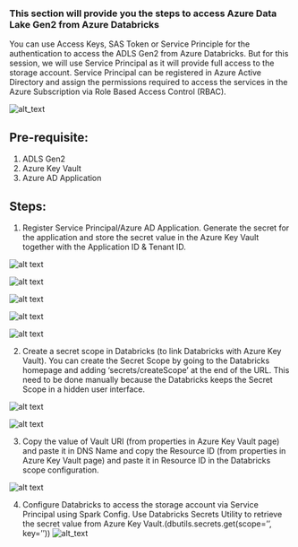 ### This section will provide you the steps to access Azure Data Lake Gen2 from Azure Databricks
You can use Access Keys, SAS Token or Service Principle for the authentication to access the ADLS Gen2 from Azure Databricks. But for this session, we will use Service Principal as it will provide full access to the storage account. Service Principal can be registered in Azure Active Directory and assign the permissions required to access the services in the Azure Subscription via Role Based Access Control (RBAC).

![alt_text](https://github.com/annisayusoff/Analysing-and-Reporting-on-Formula1-Data-Using-Azure-Databricks/blob/d5c27ee5a63bac89c8dcb02d5947538cdfba37f2/Accessing%20ADLS%20Gen2%20from%20Databricks/Service%20Principal.png?raw=true)

## Pre-requisite:
1. ADLS Gen2
2. Azure Key Vault
3. Azure AD Application

## Steps:
1. Register Service Principal/Azure AD Application. Generate the secret for the application and store the secret value in the Azure Key Vault together with the Application ID & Tenant ID.

![alt text](https://github.com/annisayusoff/Analysing-and-Reporting-on-Formula1-Data-Using-Azure-Databricks/blob/d5c27ee5a63bac89c8dcb02d5947538cdfba37f2/Accessing%20ADLS%20Gen2%20from%20Databricks/Azure%20AD.png?raw=true)

![alt text](https://github.com/annisayusoff/Analysing-and-Reporting-on-Formula1-Data-Using-Azure-Databricks/blob/d5c27ee5a63bac89c8dcb02d5947538cdfba37f2/Accessing%20ADLS%20Gen2%20from%20Databricks/azure%20AD%20secret.png?raw=true)

![alt text](https://github.com/annisayusoff/Analysing-and-Reporting-on-Formula1-Data-Using-Azure-Databricks/blob/d5c27ee5a63bac89c8dcb02d5947538cdfba37f2/Accessing%20ADLS%20Gen2%20from%20Databricks/client%20id.png?raw=true)

![alt text](https://github.com/annisayusoff/Analysing-and-Reporting-on-Formula1-Data-Using-Azure-Databricks/blob/d5c27ee5a63bac89c8dcb02d5947538cdfba37f2/Accessing%20ADLS%20Gen2%20from%20Databricks/tenant%20id.png?raw=true)

![alt text](https://github.com/annisayusoff/Analysing-and-Reporting-on-Formula1-Data-Using-Azure-Databricks/blob/d5c27ee5a63bac89c8dcb02d5947538cdfba37f2/Accessing%20ADLS%20Gen2%20from%20Databricks/client%20secret.png?raw=true)


2. Create a secret scope in Databricks (to link Databricks with Azure Key Vault). You can create the Secret Scope by going to the Databricks homepage and adding ‘secrets/createScope’ at the end of the URL. This need to be done manually because the Databricks keeps the Secret Scope in a hidden user interface.

![alt text](https://github.com/annisayusoff/Analysing-and-Reporting-on-Formula1-Data-Using-Azure-Databricks/blob/d5c27ee5a63bac89c8dcb02d5947538cdfba37f2/Accessing%20ADLS%20Gen2%20from%20Databricks/url.png?raw=true)

![alt text](https://github.com/annisayusoff/Analysing-and-Reporting-on-Formula1-Data-Using-Azure-Databricks/blob/d5c27ee5a63bac89c8dcb02d5947538cdfba37f2/Accessing%20ADLS%20Gen2%20from%20Databricks/create%20Scope.png?raw=true)


3. Copy the value of Vault URI (from properties in Azure Key Vault page) and paste it in DNS Name and copy the Resource ID (from properties in Azure Key Vault page) and paste it in Resource ID in the Databricks scope configuration.

![alt text](https://github.com/annisayusoff/Analysing-and-Reporting-on-Formula1-Data-Using-Azure-Databricks/blob/d5c27ee5a63bac89c8dcb02d5947538cdfba37f2/Accessing%20ADLS%20Gen2%20from%20Databricks/KeyVault%20properties.png?raw=true)


4. Configure Databricks to access the storage account via Service Principal using Spark Config. Use Databricks Secrets Utility to retrieve the secret value from Azure Key Vault.(dbutils.secrets.get(scope=’<Databricks secret scope>’, key=’<secret key>’))
![alt_text](https://github.com/annisayusoff/Analysing-and-Reporting-on-Formula1-Data-Using-Azure-Databricks/blob/d5c27ee5a63bac89c8dcb02d5947538cdfba37f2/Accessing%20ADLS%20Gen2%20from%20Databricks/mount%20ADLS%20(python).png?raw=true)
